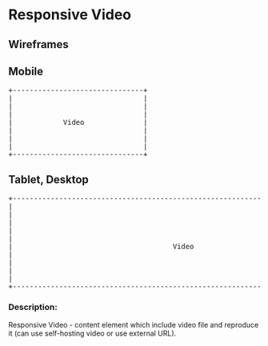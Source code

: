 # **Responsive Video**

## Wireframes

## Mobile


<pre>
+-------------------------------+
|                               |
|                               |
|                               |
|            Video              |
|                               |
|                               |
|                               |
+-------------------------------+
</pre>


## Tablet, Desktop
<pre>
+--------------------------------------------------------------------------------+
|                                                                                |
|                                                                                |
|                                                                                |
|                                                                                |
|                                                                                |
|                                      Video                                     |
|                                                                                |
|                                                                                |
|                                                                                |
|                                                                                |
+--------------------------------------------------------------------------------+
</pre>
### Description:
Responsive Video - content element which include video file and reproduce it (can use self-hosting video or use external URL).